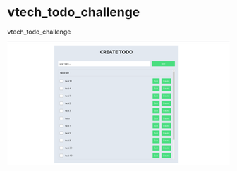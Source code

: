 # vtech_todo_challenge
vtech_todo_challenge

![Screenshot](/assets/Screenshot%20from%202023-11-04%2011-27-56.png)